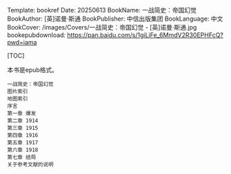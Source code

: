 Template: bookref
Date: 20250613
BookName: 一战简史：帝国幻觉
BookAuthor: [英]诺曼·斯通
BookPublisher: 中信出版集团
BookLanguage: 中文
BookCover: /images/Covers/一战简史：帝国幻觉 - [英]诺曼·斯通.jpg
bookepubdownload: https://pan.baidu.com/s/1giLiFe_6MmdV2R30EPHFcQ?pwd=iama


[TOC]

本书是epub格式。

```
一战简史：帝国幻觉
图片索引
地图索引
序言
第一章 爆发
第二章 1914
第三章 1915
第四章 1916
第五章 1917
第六章 1918
第七章 结局
关于参考文献的说明
```